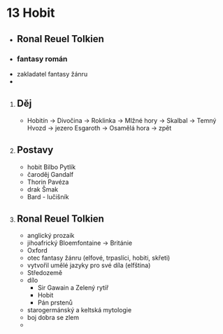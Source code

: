 
# 13 Hobit
 - ## Ronal Reuel Tolkien
 - ### fantasy román
 - zakladatel fantasy žánru
 - 

1. ## Děj
   - Hobitín -> Divočina -> Roklinka -> Mlžné hory -> Skalbal -> Temný Hvozd -> jezero Esgaroth -> Osamělá hora -> zpět

1. ## Postavy
   - hobit Bilbo Pytlík
   - čaroděj Gandalf
   - Thorin Pavéza
   - drak Šmak
   - Bard - lučišník

1. ## Ronal Reuel Tolkien
   - anglický prozaik
   - jihoafrický Bloemfontaine -> Británie
   - Oxford
   - otec fantasy žánru (elfové, trpaslíci, hobiti, skřeti)
   - vytvořil umělé jazyky pro své díla (elfština)
   - Středozemě
   - dílo
     - Sir Gawain a Zelený rytíř
     - Hobit
     - Pán prstenů
   - starogermánský a keltská mytologie
   - boj dobra se zlem
   - 
